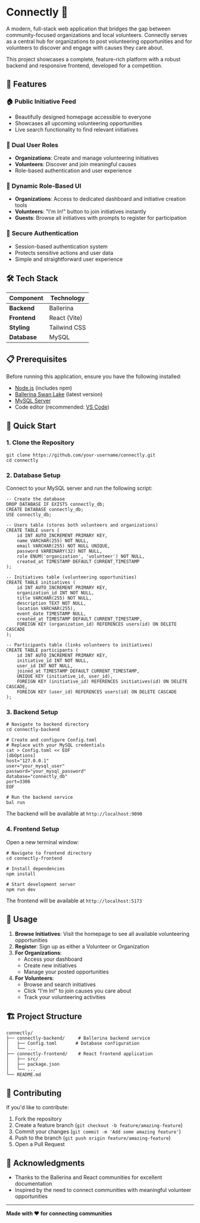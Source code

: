 Connectly 🤝
============

A modern, full-stack web application that bridges the gap between community-focused organizations and local volunteers. Connectly serves as a central hub for organizations to post volunteering opportunities and for volunteers to discover and engage with causes they care about.

This project showcases a complete, feature-rich platform with a robust backend and responsive frontend, developed for a competition.

🌟 Features
-----------

### 🏠 **Public Initiative Feed**

-   Beautifully designed homepage accessible to everyone
-   Showcases all upcoming volunteering opportunities
-   Live search functionality to find relevant initiatives

### 👥 **Dual User Roles**

-   **Organizations**: Create and manage volunteering initiatives
-   **Volunteers**: Discover and join meaningful causes
-   Role-based authentication and user experience

### 🎨 **Dynamic Role-Based UI**

-   **Organizations**: Access to dedicated dashboard and initiative creation tools
-   **Volunteers**: "I'm In!" button to join initiatives instantly
-   **Guests**: Browse all initiatives with prompts to register for participation

### 🔐 **Secure Authentication**

-   Session-based authentication system
-   Protects sensitive actions and user data
-   Simple and straightforward user experience

🛠️ Tech Stack
--------------

| Component | Technology |
| --- | --- |
| **Backend** | Ballerina |
| **Frontend** | React (Vite) |
| **Styling** | Tailwind CSS |
| **Database** | MySQL |

📋 Prerequisites
----------------

Before running this application, ensure you have the following installed:

-   [Node.js](https://nodejs.org/) (includes npm)
-   [Ballerina Swan Lake](https://ballerina.io/downloads/) (latest version)
-   [MySQL Server](https://dev.mysql.com/downloads/mysql/)
-   Code editor (recommended: [VS Code](https://code.visualstudio.com/))

🚀 Quick Start
--------------

### 1\. Clone the Repository

```
git clone https://github.com/your-username/connectly.git
cd connectly
```

### 2\. Database Setup

Connect to your MySQL server and run the following script:

```
-- Create the database
DROP DATABASE IF EXISTS connectly_db;
CREATE DATABASE connectly_db;
USE connectly_db;

-- Users table (stores both volunteers and organizations)
CREATE TABLE users (
    id INT AUTO_INCREMENT PRIMARY KEY,
    name VARCHAR(255) NOT NULL,
    email VARCHAR(255) NOT NULL UNIQUE,
    password VARBINARY(32) NOT NULL,
    role ENUM('organization', 'volunteer') NOT NULL,
    created_at TIMESTAMP DEFAULT CURRENT_TIMESTAMP
);

-- Initiatives table (volunteering opportunities)
CREATE TABLE initiatives (
    id INT AUTO_INCREMENT PRIMARY KEY,
    organization_id INT NOT NULL,
    title VARCHAR(255) NOT NULL,
    description TEXT NOT NULL,
    location VARCHAR(255),
    event_date TIMESTAMP NULL,
    created_at TIMESTAMP DEFAULT CURRENT_TIMESTAMP,
    FOREIGN KEY (organization_id) REFERENCES users(id) ON DELETE CASCADE
);

-- Participants table (links volunteers to initiatives)
CREATE TABLE participants (
    id INT AUTO_INCREMENT PRIMARY KEY,
    initiative_id INT NOT NULL,
    user_id INT NOT NULL,
    joined_at TIMESTAMP DEFAULT CURRENT_TIMESTAMP,
    UNIQUE KEY (initiative_id, user_id),
    FOREIGN KEY (initiative_id) REFERENCES initiatives(id) ON DELETE CASCADE,
    FOREIGN KEY (user_id) REFERENCES users(id) ON DELETE CASCADE
);

```

### 3\. Backend Setup

```
# Navigate to backend directory
cd connectly-backend

# Create and configure Config.toml
# Replace with your MySQL credentials
cat > Config.toml << EOF
[dbOptions]
host="127.0.0.1"
user="your_mysql_user"
password="your_mysql_password"
database="connectly_db"
port=3306
EOF

# Run the backend service
bal run

```

The backend will be available at `http://localhost:9090`

### 4\. Frontend Setup

Open a new terminal window:

```
# Navigate to frontend directory
cd connectly-frontend

# Install dependencies
npm install

# Start development server
npm run dev

```

The frontend will be available at `http://localhost:5173`

📱 Usage
--------

1.  **Browse Initiatives**: Visit the homepage to see all available volunteering opportunities
2.  **Register**: Sign up as either a Volunteer or Organization
3.  **For Organizations**:
    -   Access your dashboard
    -   Create new initiatives
    -   Manage your posted opportunities
4.  **For Volunteers**:
    -   Browse and search initiatives
    -   Click "I'm In!" to join causes you care about
    -   Track your volunteering activities

🏗️ Project Structure
---------------------

```
connectly/
├── connectly-backend/     # Ballerina backend service
│   ├── Config.toml       # Database configuration
│   └── ...
├── connectly-frontend/    # React frontend application
│   ├── src/
│   ├── package.json
│   └── ...
└── README.md

```

🤝 Contributing
---------------

If you'd like to contribute:

1.  Fork the repository
2.  Create a feature branch (`git checkout -b feature/amazing-feature`)
3.  Commit your changes (`git commit -m 'Add some amazing feature'`)
4.  Push to the branch (`git push origin feature/amazing-feature`)
5.  Open a Pull Request


🙏 Acknowledgments
------------------

-   Thanks to the Ballerina and React communities for excellent documentation
-   Inspired by the need to connect communities with meaningful volunteer opportunities


* * * * *

**Made with ❤️ for connecting communities**
